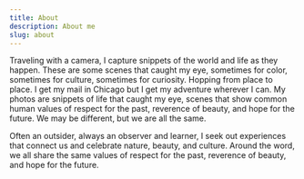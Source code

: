 ```yaml
---
title: About
description: About me
slug: about
---
```


Traveling with a camera, I capture snippets of the world and life as they happen. These are some scenes that caught my eye, sometimes for color, sometimes for culture, sometimes for curiosity. Hopping from place to place. I get my mail in Chicago but I get my adventure wherever I can.  My photos are snippets of life that caught my eye, scenes that show common human values of respect for the past, reverence of beauty, and hope for the future. We may be different, but we are all the same.

Often an outsider, always an observer and learner, I seek out experiences that connect us and celebrate nature, beauty, and culture. Around the word, we all share the same values of respect for the past, reverence of beauty, and hope for the future.